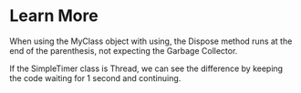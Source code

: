 # Learn More

When using the MyClass object with using, the Dispose method runs at the end of the parenthesis, not expecting the Garbage Collector.

If the SimpleTimer class is Thread, we can see the difference by keeping the code waiting for 1 second and continuing.